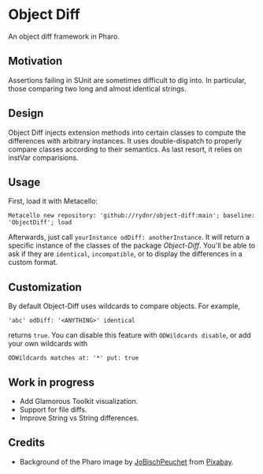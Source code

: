 # Object Diff
An object diff framework in Pharo.

## Motivation

Assertions failing in SUnit are sometimes difficult to dig into. In particular, those comparing two long and almost identical strings.

## Design

Object Diff injects extension methods into certain classes to compute the differences with arbitrary instances.
It uses double-dispatch to properly compare classes according to their semantics. As last resort, it relies on instVar comparisions.

## Usage

First, load it with Metacello:

``` smalltalk
Metacello new repository: 'github://rydnr/object-diff:main'; baseline: 'ObjectDiff'; load
```

Afterwards, just call `yourInstance odDiff: anotherInstance`. It will return a specific instance of the classes of the package *Object-Diff*. You'll be able to ask if they are `identical`, `incompatible`, or to display the differences in a custom format.

## Customization

By default Object-Diff uses wildcards to compare objects. For example,
``` smalltalk
'abc' odDiff: '<ANYTHING>' identical
```
returns `true`. You can disable this feature with `ODWildcards disable`, or add your own wildcards with
``` smalltalk
ODWildcards matches at: '*' put: true
```

## Work in progress

- Add Glamorous Toolkit visualization.
- Support for file diffs.
- Improve String vs String differences.

## Credits
- Background of the Pharo image by <a href="https://pixabay.com/users/jobischpeuchet-4390049/">JoBischPeuchet</a> from <a href="https://pixabay.com/">Pixabay</a>.
